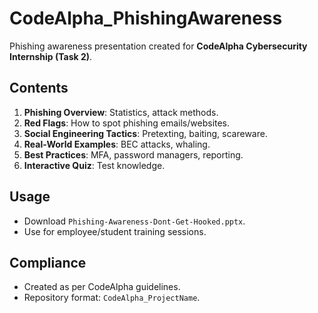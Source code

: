 # CodeAlpha_PhishingAwareness  
Phishing awareness presentation created for **CodeAlpha Cybersecurity Internship (Task 2)**.  

## Contents  
1. **Phishing Overview**: Statistics, attack methods.  
2. **Red Flags**: How to spot phishing emails/websites.  
3. **Social Engineering Tactics**: Pretexting, baiting, scareware.  
4. **Real-World Examples**: BEC attacks, whaling.  
5. **Best Practices**: MFA, password managers, reporting.  
6. **Interactive Quiz**: Test knowledge.  

## Usage  
- Download `Phishing-Awareness-Dont-Get-Hooked.pptx`.  
- Use for employee/student training sessions.  

## Compliance  
- Created as per CodeAlpha guidelines.  
- Repository format: `CodeAlpha_ProjectName`.  
